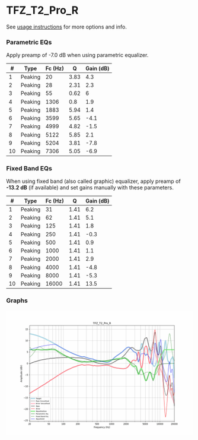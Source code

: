 # TFZ_T2_Pro_R
See [usage instructions](https://github.com/jaakkopasanen/AutoEq#usage) for more options and info.

### Parametric EQs
Apply preamp of -7.0 dB when using parametric equalizer.

|   # | Type    |   Fc (Hz) |    Q |   Gain (dB) |
|-----|---------|-----------|------|-------------|
|   1 | Peaking |        20 | 3.83 |         4.3 |
|   2 | Peaking |        28 | 2.31 |         2.3 |
|   3 | Peaking |        55 | 0.62 |         6   |
|   4 | Peaking |      1306 | 0.8  |         1.9 |
|   5 | Peaking |      1883 | 5.94 |         1.4 |
|   6 | Peaking |      3599 | 5.65 |        -4.1 |
|   7 | Peaking |      4999 | 4.82 |        -1.5 |
|   8 | Peaking |      5122 | 5.85 |         2.1 |
|   9 | Peaking |      5204 | 3.81 |        -7.8 |
|  10 | Peaking |      7306 | 5.05 |        -6.9 |

### Fixed Band EQs
When using fixed band (also called graphic) equalizer, apply preamp of **-13.2 dB** (if available) and set gains manually with these parameters.

|   # | Type    |   Fc (Hz) |    Q |   Gain (dB) |
|-----|---------|-----------|------|-------------|
|   1 | Peaking |        31 | 1.41 |         6.2 |
|   2 | Peaking |        62 | 1.41 |         5.1 |
|   3 | Peaking |       125 | 1.41 |         1.8 |
|   4 | Peaking |       250 | 1.41 |        -0.3 |
|   5 | Peaking |       500 | 1.41 |         0.9 |
|   6 | Peaking |      1000 | 1.41 |         1.1 |
|   7 | Peaking |      2000 | 1.41 |         2.9 |
|   8 | Peaking |      4000 | 1.41 |        -4.8 |
|   9 | Peaking |      8000 | 1.41 |        -5.3 |
|  10 | Peaking |     16000 | 1.41 |        13.5 |

### Graphs
![](./TFZ_T2_Pro_R.png)
